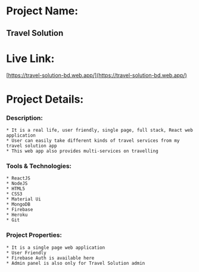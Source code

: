 # Project Name:

  ## Travel Solution

# Live Link:

 [https://travel-solution-bd.web.app/](https://travel-solution-bd.web.app/)

# Project Details:

 ### Description:
    
    * It is a real life, user friendly, single page, full stack, React web application
    * User can easily take different kinds of travel services from my travel solution app
    * This web app also provides multi-services on travelling
 
 ### Tools & Technologies:
    
    * ReactJS
    * NodeJS
    * HTML5
    * CSS3
    * Material Ui
    * MongoDB
    * Firebase
    * Heroku
    * Git
 ### Project Properties:
    
    * It is a single page web application
    * User Friendly
    * Firebase Auth is available here
    * Admin panel is also only for Travel Solution admin
